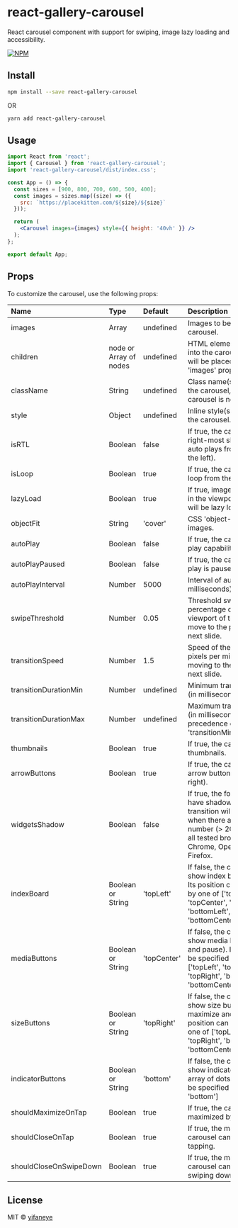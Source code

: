 # react-gallery-carousel

React carousel component with support for swiping, image lazy loading and accessibility.

[![NPM](https://img.shields.io/npm/v/react-gallery-carousel.svg)](https://www.npmjs.com/package/react-gallery-carousel)

## Install

```bash
npm install --save react-gallery-carousel
```
OR
```bash
yarn add react-gallery-carousel
```

## Usage

```jsx
import React from 'react';
import { Carousel } from 'react-gallery-carousel';
import 'react-gallery-carousel/dist/index.css';

const App = () => {
  const sizes = [900, 800, 700, 600, 500, 400];
  const images = sizes.map((size) => ({
    src: `https://placekitten.com/${size}/${size}`
  }));

  return (
    <Carousel images={images} style={{ height: '40vh' }} />
  );
};

export default App;

```

## Props

To customize the carousel, use the following props:

|Name                  |Type                  |Default    |Description|
|:---------------------|:---------------------|:----------|:----------|
|images                |Array                 |undefined  |Images to be placed in the carousel.|
|children              |node or Array of nodes|undefined  |HTML element(s) to be placed into the carousel, but it (they) will be placed only if the 'images' prop is not present.|
|className             |String                |undefined  |Class name(s) to be placed on the carousel, when the carousel is not maximized.|
|style                 |Object                |undefined  |Inline style(s) to be placed on the carousel.|
|isRTL                 |Boolean               |false      |If true, the carousel shows the right-most slide first (and auto plays from the right to the left).|
|isLoop                |Boolean               |true       |If true, the carousel form a loop from the ribbon of slides.|
|lazyLoad              |Boolean               |true       |If true, images that are not yet in the viewport of the carousel will be lazy loaded.|
|objectFit             |String                |'cover'    |CSS 'object-fit' style of the images.|
|autoPlay              |Boolean               |false      |If true, the carousel has auto play capability.|
|autoPlayPaused        |Boolean               |false      |If true, the carousel's auto play is paused at start.|
|autoPlayInterval      |Number                |5000       |Interval of auto play (in milliseconds).|
|swipeThreshold        |Number                |0.05       |Threshold swipe distance (in percentage of the width of the viewport of the carousel) to move to the previous or the next slide.|
|transitionSpeed       |Number                |1.5        |Speed of the transition (in pixels per milliseconds) in moving to the previous or the next slide.|
|transitionDurationMin |Number                |undefined  |Minimum transition duration (in milliseconds).|
|transitionDurationMax |Number                |undefined  |Maximum transition duration (in milliseconds). It has precedence over 'transitionMin'.|
|thumbnails            |Boolean               |true       |If true, the carousel shows thumbnails.|
|arrowButtons          |Boolean               |true       |If true, the carousel shows arrow buttons (i.e. left and right).|
|widgetsShadow         |Boolean               |false      |If true, the following widgets have shadows. If true, the transition will drop frames when there are a large number (> 20) of images on all tested browsers (Safari, Chrome, Opera, Edge), except Firefox.|
|indexBoard            |Boolean or String     |'topLeft'  |If false, the carousel does not show index board (e.g. 8/10). Its position can be specified by one of ['topLeft', 'topCenter', 'topRight', 'bottomLeft', 'bottomCenter','bottomRight'].|
|mediaButtons          |Boolean or String     |'topCenter'|If false, the carousel does not show media buttons (i.e. play and pause). Its position can be specified by one of ['topLeft', 'topCenter', 'topRight', 'bottomLeft', 'bottomCenter','bottomRight'].|
|sizeButtons           |Boolean or String     |'topRight' |If false, the carousel does not show size buttons (i.e. maximize and minimize). Its position can be specified by one of ['topLeft', 'topCenter', 'topRight', 'bottomLeft', 'bottomCenter','bottomRight'].|
|indicatorButtons      |Boolean or String     |'bottom'   |If false, the carousel does not show indicator buttons (i.e. array of dots). Its position can be specified by one of ['top', 'bottom']|
|shouldMaximizeOnTap   |Boolean               |true       |If true, the carousel can be maximized by tapping.|
|shouldCloseOnTap      |Boolean               |true       |If true, the maximized carousel can be closed by tapping.|
|shouldCloseOnSwipeDown|Boolean               |true       |If true, the maximized carousel can be closed by swiping down.|

## License

MIT © [yifaneye](https://github.com/yifaneye/react-gallery-carousel)
